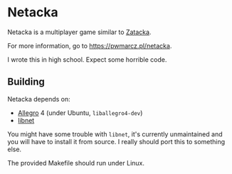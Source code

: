 # Netacka

Netacka is a multiplayer game similar to
[Zatacka](https://en.wikipedia.org/wiki/Achtung,_die_Kurve!).

For more information, go to https://pwmarcz.pl/netacka.

I wrote this in high school. Expect some horrible code.

## Building

Netacka depends on:

- [Allegro](http://liballeg.org/) 4 (under Ubuntu, `liballegro4-dev`)
- [libnet](http://libnet.sourceforge.net/)

You might have some trouble with `libnet`, it's currently unmaintained and you
will have to install it from source. I really should port this to something
else.

The provided Makefile should run under Linux.

